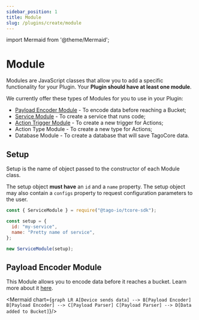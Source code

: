 ```yaml
---
sidebar_position: 1
title: Module
slug: /plugins/create/module
---
```


import Mermaid from '@theme/Mermaid';

# Module

Modules are JavaScript classes that allow you to add a specific functionality for your Plugin.
Your **Plugin should have at least one module**.

We currently offer these types of Modules for you to use in your Plugin:

- [Payload Encoder Module](/plugins/create/encoder) - To encode data before reaching a Bucket;
- [Service Module](/plugins/create/service) - To create a service that runs code;
- [Action Trigger Module](/plugins/create/action-trigger) - To create a new trigger for Actions;
- Action Type Module - To create a new type for Actions;
- Database Module - To create a database that will save TagoCore data.

## Setup

Setup is the name of object passed to the constructor of each Module class.

The setup object **must have** an `id` and a `name` property. The setup object may also contain a `configs`
property to request configuration parameters to the user.

```js
const { ServiceModule } = require("@tago-io/tcore-sdk");

const setup = {
  id: "my-service",
  name: "Pretty name of service",
};

new ServiceModule(setup);
```

## Payload Encoder Module

This Module allows you to encode data before it reaches a bucket. Learn more about it [here](/plugins/create/encoder).

<Mermaid chart={`
graph LR
    A[Device sends data] --> B[Payload Encoder]
    B[Payload Encoder] --> C[Payload Parser]
    C[Payload Parser] --> D[Data added to Bucket]
`}/>
